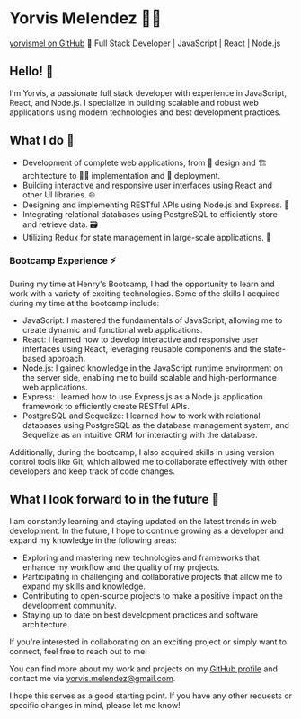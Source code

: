 # Yorvis Melendez 👨‍💻
[yorvismel on GitHub](https://github.com/yorvismel) 🚀
Full Stack Developer | JavaScript | React | Node.js

## Hello! 👋
I'm Yorvis, a passionate full stack developer with experience in JavaScript, React, and Node.js. I specialize in building scalable and robust web applications using modern technologies and best development practices. 

## What I do 💼

- Development of complete web applications, from 🎨 design and 🏗️ architecture to 👨‍💻 implementation and 🚀 deployment.
- Building interactive and responsive user interfaces using React and other UI libraries. 🌐
- Designing and implementing RESTful APIs using Node.js and Express. 🚀
- Integrating relational databases using PostgreSQL to efficiently store and retrieve data. 🗃️
- Utilizing Redux for state management in large-scale applications. 🔄

### Bootcamp Experience ⚡️
During my time at Henry's Bootcamp, I had the opportunity to learn and work with a variety of exciting technologies. Some of the skills I acquired during my time at the bootcamp include:

- JavaScript: I mastered the fundamentals of JavaScript, allowing me to create dynamic and functional web applications.
- React: I learned how to develop interactive and responsive user interfaces using React, leveraging reusable components and the state-based approach.
- Node.js: I gained knowledge in the JavaScript runtime environment on the server side, enabling me to build scalable and high-performance web applications.
- Express: I learned how to use Express.js as a Node.js application framework to efficiently create RESTful APIs.
- PostgreSQL and Sequelize: I learned how to work with relational databases using PostgreSQL as the database management system, and Sequelize as an intuitive ORM for interacting with the database.

Additionally, during the bootcamp, I also acquired skills in using version control tools like Git, which allowed me to collaborate effectively with other developers and keep track of code changes.

## What I look forward to in the future 🔭

I am constantly learning and staying updated on the latest trends in web development. In the future, I hope to continue growing as a developer and expand my knowledge in the following areas:

- Exploring and mastering new technologies and frameworks that enhance my workflow and the quality of my projects.
- Participating in challenging and collaborative projects that allow me to expand my skills and knowledge.
- Contributing to open-source projects to make a positive impact on the development community.
- Staying up to date on best development practices and software architecture.

If you're interested in collaborating on an exciting project or simply want to connect, feel free to reach out to me!

You can find more about my work and projects on my [GitHub profile](https://github.com/yorvismel) and contact me via yorvis.melendez@gmail.com.

I hope this serves as a good starting point. If you have any other requests or specific changes in mind, please let me know!
